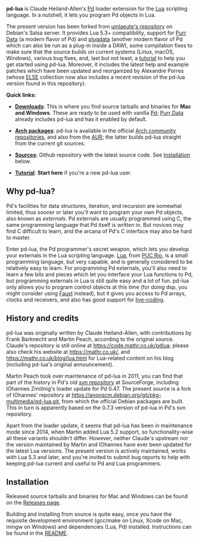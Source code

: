 
**pd-lua** is Claude Heiland-Allen's [Pd][] loader extension for the [Lua][] scripting language. In a nutshell, it lets you program Pd objects in Lua.

The present version has been forked from [umlaeute's repository](https://anonscm.debian.org/git/pkg-multimedia/pd-lua.git) on Debian's Salsa server. It provides Lua 5.3+ compatibility, support for [Purr Data][] (a modern flavor of Pd) and [plugdata][] (another modern flavor of Pd which can also be run as a plug-in inside a DAW), some compilation fixes to make sure that the source builds on current systems (Linux, macOS, Windows), various bug fixes, and, last but not least, a [tutorial][] to help you get started using pd-lua. Moreover, it includes the latest help and example patches which have been updated and reorganized by Alexandre Porres (whose [ELSE][] collection now also includes a recent revision of the pd-lua version found in this repository).

**Quick links:**

- [**Downloads**](https://github.com/agraef/pd-lua/releases): This is where you find source tarballs and binaries for **Mac and Windows**. These are ready to be used with vanilla [Pd][]; [Purr Data][] already includes pd-lua and has it enabled by default.

- [**Arch packages**](https://www.archlinux.org/): pd-lua is available in the official [Arch community repositories](https://www.archlinux.org/packages/community/x86_64/pd-lua/), and also from the [AUR](https://aur.archlinux.org/packages/pd-lua-git/); the latter builds pd-lua straight from the current git sources.

- [**Sources**](https://github.com/agraef/pd-lua): Github repository with the latest source code. See [Installation](#installation) below.

- [**Tutorial**](https://agraef.github.io/pd-lua/tutorial/pd-lua-intro.html): **Start here** if you're a new pd-lua user.

## Why pd-lua?

Pd's facilities for data structures, iteration, and recursion are somewhat limited, thus sooner or later you'll want to program your own Pd objects, also known as *externals*. Pd externals are usually programmed using C, the same programming language that Pd itself is written in. But novices may find C difficult to learn, and the arcana of Pd's C interface may also be hard to master.

Enter pd-lua, the Pd programmer's secret weapon, which lets you develop your externals in the Lua scripting language. [Lua][], from [PUC Rio](http://www.puc-rio.br/), is a small programming language, but very capable, and is generally considered to be relatively easy to learn. For programming Pd externals, you'll also need to learn a few bits and pieces which let you interface your Lua functions to Pd, but programming externals in Lua is still quite easy and a lot of fun. pd-lua only allows you to program control objects at this time (for doing dsp, you might consider using [Faust][] instead), but it gives you access to Pd arrays, clocks and receivers, and also has good support for [live-coding](https://en.wikipedia.org/wiki/Live_coding).

## History and credits

pd-lua was originally written by Claude Heiland-Allen, with contributions by Frank Barknecht and Martin Peach, according to the original source. Claude's repository is still online at <https://code.mathr.co.uk/pdlua>; please also check his website at <https://mathr.co.uk/>, and <https://mathr.co.uk/blog/lua.html> for Lua-related content on his blog (including pd-lua's original announcement).

Martin Peach took over maintenance of pd-lua in 2011, you can find that part of the history in Pd's old [svn repository](https://sourceforge.net/p/pure-data/svn/HEAD/tree/trunk/externals/loaders/pdlua/) at SourceForge, including IOhannes Zmölnig's loader update for Pd 0.47. The present source is a fork of IOhannes' repository at <https://anonscm.debian.org/git/pkg-multimedia/pd-lua.git>, from which the official Debian packages are built. This in turn is apparently based on the 0.7.3 version of pd-lua in Pd's svn repository.

Apart from the loader update, it seems that pd-lua has been in maintenance mode since 2014, when Martin added Lua 5.2 support, so functionality-wise all these variants shouldn't differ. However, neither Claude's upstream nor the version maintained by Martin and IOhannes have ever been updated for the latest Lua versions. The present version is actively maintained, works with Lua 5.3 and later, and you're invited to submit bug reports to help with keeping pd-lua current and useful to Pd and Lua programmers.

## Installation

Released source tarballs and binaries for Mac and Windows can be found on the [Releases page](https://github.com/agraef/pd-lua/releases).

Building and installing from source is quite easy, once you have the requisite development environment (gcc/make on Linux, Xcode on Mac, mingw on Windows) and dependencies (Lua, Pd) installed. Instructions can be found in the [README](https://github.com/agraef/pd-lua/blob/master/README).

[Lua]: https://www.lua.org/
[Faust]: https://faust.grame.fr/
[Pd]: http://msp.ucsd.edu/software.html
[Purr Data]: https://agraef.github.io/purr-data/
[plugdata]: https://github.com/plugdata-team/plugdata
[tutorial]: https://agraef.github.io/pd-lua/tutorial/pd-lua-intro.html
[ELSE]: https://github.com/porres/pd-else
